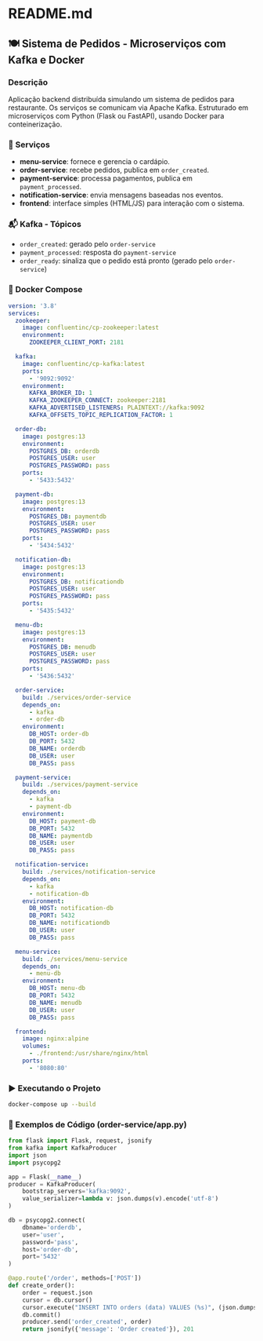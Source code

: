 # README.md

## 🍽️ Sistema de Pedidos - Microserviços com Kafka e Docker

### Descrição

Aplicação backend distribuída simulando um sistema de pedidos para restaurante. Os serviços se comunicam via Apache Kafka. Estruturado em microserviços com Python (Flask ou FastAPI), usando Docker para conteinerização.

### 🔧 Serviços

- **menu-service**: fornece e gerencia o cardápio.
- **order-service**: recebe pedidos, publica em `order_created`.
- **payment-service**: processa pagamentos, publica em `payment_processed`.
- **notification-service**: envia mensagens baseadas nos eventos.
- **frontend**: interface simples (HTML/JS) para interação com o sistema.

### 📬 Kafka - Tópicos

- `order_created`: gerado pelo `order-service`
- `payment_processed`: resposta do `payment-service`
- `order_ready`: sinaliza que o pedido está pronto (gerado pelo `order-service`)

### 🐳 Docker Compose

```yaml
version: '3.8'
services:
  zookeeper:
    image: confluentinc/cp-zookeeper:latest
    environment:
      ZOOKEEPER_CLIENT_PORT: 2181

  kafka:
    image: confluentinc/cp-kafka:latest
    ports:
      - '9092:9092'
    environment:
      KAFKA_BROKER_ID: 1
      KAFKA_ZOOKEEPER_CONNECT: zookeeper:2181
      KAFKA_ADVERTISED_LISTENERS: PLAINTEXT://kafka:9092
      KAFKA_OFFSETS_TOPIC_REPLICATION_FACTOR: 1

  order-db:
    image: postgres:13
    environment:
      POSTGRES_DB: orderdb
      POSTGRES_USER: user
      POSTGRES_PASSWORD: pass
    ports:
      - '5433:5432'

  payment-db:
    image: postgres:13
    environment:
      POSTGRES_DB: paymentdb
      POSTGRES_USER: user
      POSTGRES_PASSWORD: pass
    ports:
      - '5434:5432'

  notification-db:
    image: postgres:13
    environment:
      POSTGRES_DB: notificationdb
      POSTGRES_USER: user
      POSTGRES_PASSWORD: pass
    ports:
      - '5435:5432'

  menu-db:
    image: postgres:13
    environment:
      POSTGRES_DB: menudb
      POSTGRES_USER: user
      POSTGRES_PASSWORD: pass
    ports:
      - '5436:5432'

  order-service:
    build: ./services/order-service
    depends_on:
      - kafka
      - order-db
    environment:
      DB_HOST: order-db
      DB_PORT: 5432
      DB_NAME: orderdb
      DB_USER: user
      DB_PASS: pass

  payment-service:
    build: ./services/payment-service
    depends_on:
      - kafka
      - payment-db
    environment:
      DB_HOST: payment-db
      DB_PORT: 5432
      DB_NAME: paymentdb
      DB_USER: user
      DB_PASS: pass

  notification-service:
    build: ./services/notification-service
    depends_on:
      - kafka
      - notification-db
    environment:
      DB_HOST: notification-db
      DB_PORT: 5432
      DB_NAME: notificationdb
      DB_USER: user
      DB_PASS: pass

  menu-service:
    build: ./services/menu-service
    depends_on:
      - menu-db
    environment:
      DB_HOST: menu-db
      DB_PORT: 5432
      DB_NAME: menudb
      DB_USER: user
      DB_PASS: pass

  frontend:
    image: nginx:alpine
    volumes:
      - ./frontend:/usr/share/nginx/html
    ports:
      - '8080:80'
```

### ▶️ Executando o Projeto

```bash
docker-compose up --build
```

### 📂 Exemplos de Código (order-service/app.py)

```python
from flask import Flask, request, jsonify
from kafka import KafkaProducer
import json
import psycopg2

app = Flask(__name__)
producer = KafkaProducer(
    bootstrap_servers='kafka:9092',
    value_serializer=lambda v: json.dumps(v).encode('utf-8')
)

db = psycopg2.connect(
    dbname='orderdb',
    user='user',
    password='pass',
    host='order-db',
    port='5432'
)

@app.route('/order', methods=['POST'])
def create_order():
    order = request.json
    cursor = db.cursor()
    cursor.execute("INSERT INTO orders (data) VALUES (%s)", (json.dumps(order),))
    db.commit()
    producer.send('order_created', order)
    return jsonify({'message': 'Order created'}), 201
```

<!-- ## Tópicos Kafka
- `order_created`: produzido pelo order-service, consumido pelo payment-service
- `payment_processed`: produzido pelo payment-service, consumido pelo notification-service

Configurar execução automática dos consumidores via entrypoint.sh

Adicionar logs de rastreio para eventos Kafka

Implementar testes de integração para os serviços Kafka -->

<!-- Implementar a API REST para CRUD no menu-service

Criar testes de integração entre order-service e menu-service

Simular chamadas do order-service para buscar dados do menu -->

<!-- COMANDOS

Listar tópicos
kafka-topics --bootstrap-server kafka:9092 --list -->



<!-- Exemplos de JSONs para teste dos Endpoints


📦 POST /orders (Criar pedido)

{
  "customer_name": "João Silva",
  "item_name": "Pizza Calabresa",
  "quantity": 2,
  "total_price": 50.00
}
✅ Esperado: 201 Created

❌ Erro (campo ausente):

{
  "item_name": "Pizza Calabresa",
  "quantity": 2,
  "total_price": 50.00
}
🔁 Retorno esperado: 400 Bad Request, informando customer_name ausente

💳 POST /payments (Registrar pagamento manual direto)

{
  "order_id": 1,
  "amount": 50.00,
  "payment_type": "manual",
  "status": "paid"
}
✅ Esperado: 201 Created

❌ Erro 1: payment_type inválido

{
  "order_id": 1,
  "amount": 50.00,
  "payment_type": "online",
  "status": "paid"
}
🔁 Retorno esperado: 400 Bad Request com mensagem sobre tipo de pagamento

❌ Erro 2: status incorreto

{
  "order_id": 1,
  "amount": 50.00,
  "payment_type": "manual",
  "status": "pending"
}
🔁 Retorno esperado: 400 Bad Request com mensagem sobre o status exigido ser "paid"


🧾 POST /confirm-payment/{order_id} (Confirmar pagamento manual pendente)
POST /confirm-payment/2
✅ Esperado: 200 OK com mensagem de confirmação

❌ Erro: order_id não encontrado → 404 Not Found

❌ Erro: status já é "paid" → 400 Bad Request

❌ Erro: payment_type não é "manual" → 400 Bad Request


📋 GET /orders (Listar pedidos)
✅ Resposta esperada:

[
  {
    "id": 1,
    "customer_name": "João Silva",
    "item_name": "Pizza Calabresa",
    "quantity": 2,
    "total_price": 50.0,
    "status": "pending"
  }
]


💰 GET /payments (Listar pagamentos)
✅ Resposta esperada:

[
  {
    "id": 1,
    "order_id": 1,
    "amount": 50.0,
    "status": "paid",
    "payment_type": "manual",
    "created_at": "2025-06-09T12:34:56.789Z"
  }
] -->
